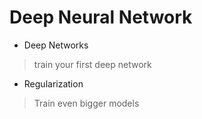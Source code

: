 # Deep Neural Network

- Deep Networks
> train your first deep network
- Regularization
> Train even bigger models